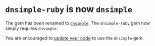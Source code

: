 # `dnsimple-ruby` is now `dnsimple`

The gem has been renamed to [`dnsimple`](https://rubygems.org/gems/dnsimple). The `dnsimple-ruby` gem now simply requires `dnsimple`.

You are encouraged to [update your code](https://github.com/aetrion/dnsimple-ruby/blob/master/UPGRADING.markdown) to use the `dnsimple` gem.
